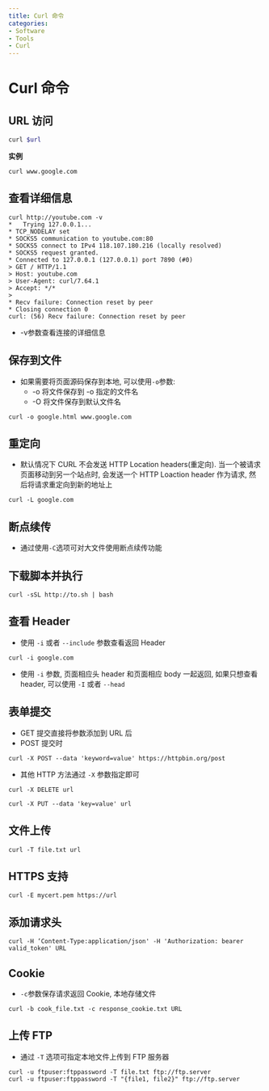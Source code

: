 ```yaml
---
title: Curl 命令
categories:
- Software
- Tools
- Curl
---
```

# Curl 命令

## URL 访问

```bash
curl $url
```

**实例**

```
curl www.google.com
```

## 查看详细信息

```shell
curl http://youtube.com -v
*   Trying 127.0.0.1...
* TCP_NODELAY set
* SOCKS5 communication to youtube.com:80
* SOCKS5 connect to IPv4 118.107.180.216 (locally resolved)
* SOCKS5 request granted.
* Connected to 127.0.0.1 (127.0.0.1) port 7890 (#0)
> GET / HTTP/1.1
> Host: youtube.com
> User-Agent: curl/7.64.1
> Accept: */*
>
* Recv failure: Connection reset by peer
* Closing connection 0
curl: (56) Recv failure: Connection reset by peer
```

- -v参数查看连接的详细信息

## 保存到文件

- 如果需要将页面源码保存到本地, 可以使用`-o`参数:
    - -o 将文件保存到 -o 指定的文件名
    - -O 将文件保存到默认文件名

```
curl -o google.html www.google.com
```

## 重定向

- 默认情况下 CURL 不会发送 HTTP Location headers(重定向). 当一个被请求页面移动到另一个站点时, 会发送一个 HTTP Loaction header 作为请求, 然后将请求重定向到新的地址上

```
curl -L google.com
```

## 断点续传

- 通过使用`-C`选项可对大文件使用断点续传功能

## 下载脚本并执行

```
curl -sSL http://to.sh | bash
```

## 查看 Header

- 使用 `-i` 或者 `--include` 参数查看返回 Header

```
curl -i google.com
```

- 使用 `-i` 参数, 页面相应头 header 和页面相应 body 一起返回, 如果只想查看 header, 可以使用 `-I` 或者 `--head`

## 表单提交

- GET 提交直接将参数添加到 URL 后
- POST 提交时

```
curl -X POST --data 'keyword=value' https://httpbin.org/post
```

- 其他 HTTP 方法通过 `-X` 参数指定即可

```
curl -X DELETE url

curl -X PUT --data 'key=value' url
```

## 文件上传

```
curl -T file.txt url
```

## HTTPS 支持

```
curl -E mycert.pem https://url
```

## 添加请求头

```
curl -H ‘Content-Type:application/json' -H 'Authorization: bearer valid_token' URL
```

## Cookie

- `-c`参数保存请求返回 Cookie, 本地存储文件

```
curl -b cook_file.txt -c response_cookie.txt URL
```

## 上传 FTP

- 通过 `-T` 选项可指定本地文件上传到 FTP 服务器

```
curl -u ftpuser:ftppassword -T file.txt ftp://ftp.server
curl -u ftpuser:ftppassword -T "{file1, file2}" ftp://ftp.server
```